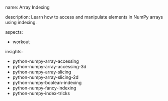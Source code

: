 name: Array Indexing

description: Learn how to access and manipulate elements in NumPy arrays using indexing.

aspects:
  - workout

insights:
  - python-numpy-array-accessing
  - python-numpy-array-accessing-3d
  - python-numpy-array-slicing
  - python-numpy-array-slicing-2d
  - python-numpy-boolean-indexing
  - python-numpy-fancy-indexing
  - python-numpy-index-tricks
